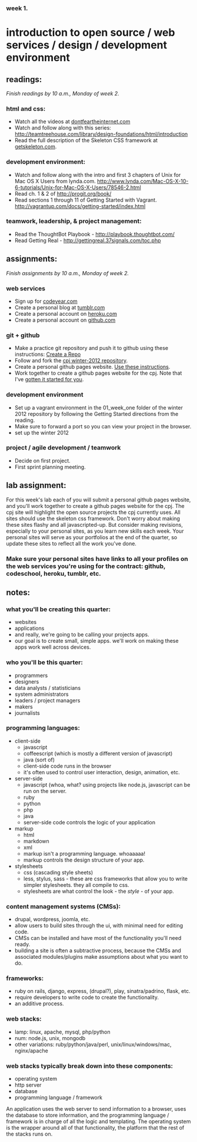 ### week 1.
# introduction to open source / web services / design / development environment


## readings:
_Finish readings by 10 a.m., Monday of week 2._

### html and css:
- Watch all the videos at [dontfeartheinternet.com](http://dontfeartheinternet.com)
- Watch and follow along with this series: http://teamtreehouse.com/library/design-foundations/html/introduction
- Read the full description of the Skeleton CSS framework at [getskeleton.com](http://www.getskeleton.com/).

### development environment:
- Watch and follow along with the intro and first 3 chapters of Unix for Mac OS X Users from lynda.com. http://www.lynda.com/Mac-OS-X-10-6-tutorials/Unix-for-Mac-OS-X-Users/78546-2.html
- Read ch. 1 & 2 of http://progit.org/book/
- Read sections 1 through 11 of Getting Started with Vagrant. http://vagrantup.com/docs/getting-started/index.html

### teamwork, leadership, & project management:
- Read the ThoughtBot Playbook - http://playbook.thoughtbot.com/
- Read Getting Real - http://gettingreal.37signals.com/toc.php



## assignments:
_Finish assignments by 10 a.m., Monday of week 2._

### web services
- Sign up for [codeyear.com](http://codeyear.com)
- Create a personal blog at [tumblr.com](http://tumblr.com)
- Create a personal account on [heroku.com](http://heroku.com)
- Create a personal account on [github.com](http://github.com)

### git + github
- Make a practice git repository and push it to github using these instructions: [Create a Repo](http://help.github.com/create-a-repo/)
- Follow and fork the [cpj winter-2012 repository](https://github.com/cpj/winter-2012).
- Create a personal github pages website. [Use these instructions](http://pages.github.com/).
- Work together to create a github pages website for the cpj. Note that I've [gotten it started for you](https://github.com/cpj/cpj.github.com).

### development environment
- Set up a vagrant environment in the 01_week_one folder of the winter 2012 repository by following the Getting Started directions from the reading.
- Make sure to forward a port so you can view your project in the browser.
- set up the winter 2012


### project / agile development / teamwork
- Decide on first project.
- First sprint planning meeting.

## lab assignment:
For this week's lab each of you will submit a personal github pages website, and you'll work together to create a github pages website for the cpj.
The cpj site will highlight the open source projects the cpj currently uses.
All sites should use the skeleton css framework.
Don't worry about making these sites flashy and all javascripted-up. But consider making revisions, especially to your personal sites, as you learn new skills each week.
Your personal sites will serve as your portfolios at the end of the quarter, so update these sites to reflect all the work you've done.
### Make sure your personal sites have links to all your profiles on the web services you're using for the contract: github, codeschool, heroku, tumblr, etc.


## notes:

### what you'll be creating this quarter:
- websites
- applications
- and really, we're going to be calling your projects apps.
- our goal is to create small, simple apps. we'll work on making these apps work well across devices.

### who you'll be this quarter:
- programmers
- designers
- data analysts / statisticians
- system administrators
- leaders / project managers
- makers
- journalists

### programming languages:
- client-side
  - javascript
  - coffeescript (which is mostly a different version of javascript)
  - java (sort of)
  - client-side code runs in the browser
  - it's often used to control user interaction, design, animation, etc.
- server-side
  - javascript (whoa, what? using projects like node.js, javascript can be run on the server.
  - ruby
  - python
  - php
  - java
  - server-side code controls the logic of your application
- markup
  - html
  - markdown
  - xml
  - markup isn't a programming language. whoaaaaa!
  - markup controls the design structure of your app.
- stylesheets
  - css (cascading style sheets)
  - less, stylus, sass - these are css frameworks that allow you to write simpler stylesheets. they all compile to css.
  - stylesheets are what control the look - the _style_ - of your app.

### content management systems (CMSs):
- drupal, wordpress, joomla, etc.
- allow users to build sites through the ui, with minimal need for editing code.
- CMSs can be installed and have most of the functionality you'll need ready.
- building a site is often a subtractive process, because the CMSs and associated modules/plugins make assumptions about what you want to do.

### frameworks:
- ruby on rails, django, express, (drupal?), play, sinatra/padrino, flask, etc.
- require developers to write code to create the functionality.
- an additive process.

### web stacks:
- lamp: linux, apache, mysql, php/python
- num: node.js, unix, mongodb
- other variations: ruby/python/java/perl, unix/linux/windows/mac, nginx/apache

### web stacks typically break down into these components:
- operating system
- http server
- database
- programming language / framework

An application uses the web server to send information to a browser, uses the database to store information,
and the programming language / framework is in charge of all the logic and templating. The operating system is the
wrapper around all of that functionality, the platform that the rest of the stacks runs on.
